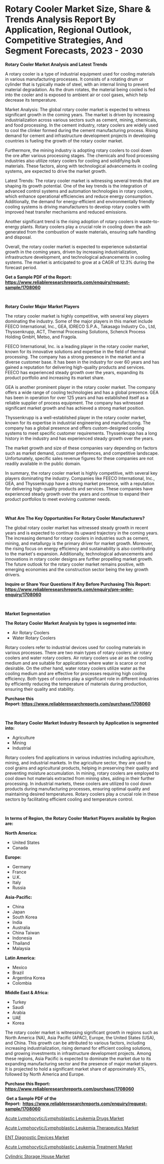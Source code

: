 <p><h1>Rotary Cooler Market Size, Share & Trends Analysis Report By Application, Regional Outlook, Competitive Strategies, And Segment Forecasts, 2023 - 2030</h1></p><p><strong>Rotary Cooler Market Analysis and Latest Trends</strong></p>
<p><p>A rotary cooler is a type of industrial equipment used for cooling materials in various manufacturing processes. It consists of a rotating drum or cylinder that is typically made of steel, with an internal lining to prevent material degradation. As the drum rotates, the material being cooled is fed into the cooler and is exposed to ambient air or cool gases, which help decrease its temperature.</p><p>Market Analysis: The global rotary cooler market is expected to witness significant growth in the coming years. The market is driven by increasing industrialization across various sectors such as cement, mining, chemicals, and food processing. In the cement industry, rotary coolers are widely used to cool the clinker formed during the cement manufacturing process. Rising demand for cement and infrastructure development projects in developing countries is fueling the growth of the rotary cooler market.</p><p>Furthermore, the mining industry is adopting rotary coolers to cool down the ore after various processing stages. The chemicals and food processing industries also utilize rotary coolers for cooling and solidifying bulk materials. These factors, along with technological advancements in cooling systems, are expected to drive the market growth.</p><p>Latest Trends: The rotary cooler market is witnessing several trends that are shaping its growth potential. One of the key trends is the integration of advanced control systems and automation technologies in rotary coolers, which enhance operational efficiencies and reduce energy consumption. Additionally, the demand for energy-efficient and environmentally friendly cooling systems is driving manufacturers to develop rotary coolers with improved heat transfer mechanisms and reduced emissions.</p><p>Another significant trend is the rising adoption of rotary coolers in waste-to-energy plants. Rotary coolers play a crucial role in cooling down the ash generated from the combustion of waste materials, ensuring safe handling and disposal.</p><p>Overall, the rotary cooler market is expected to experience substantial growth in the coming years, driven by increasing industrialization, infrastructure development, and technological advancements in cooling systems. The market is anticipated to grow at a CAGR of 12.3% during the forecast period.</p></p>
<p><strong>Get a Sample PDF of the Report:&nbsp; <a href="https://www.reliableresearchreports.com/enquiry/request-sample/1708060">https://www.reliableresearchreports.com/enquiry/request-sample/1708060</a></strong></p>
<p>&nbsp;</p>
<p><strong>Rotary Cooler Major Market Players</strong></p>
<p><p>The rotary cooler market is highly competitive, with several key players dominating the industry. Some of the major players in this market include FEECO International, Inc., GEA, IDRECO S.P.A., Takasago Industry Co., Ltd, Thyssenkrupp, ACT, Thermal Processing Solutions, Schenck Process Holding GmbH, Metso, and Fragola.</p><p>FEECO International, Inc. is a leading player in the rotary cooler market, known for its innovative solutions and expertise in the field of thermal processing. The company has a strong presence in the market and a diverse customer base. It has been in the industry for over 60 years and has gained a reputation for delivering high-quality products and services. FEECO has experienced steady growth over the years, expanding its product portfolio and increasing its market share.</p><p>GEA is another prominent player in the rotary cooler market. The company offers a wide range of cooling technologies and has a global presence. GEA has been in operation for over 125 years and has established itself as a reliable supplier of process equipment. The company has witnessed significant market growth and has achieved a strong market position.</p><p>Thyssenkrupp is a well-established player in the rotary cooler market, known for its expertise in industrial engineering and manufacturing. The company has a global presence and offers custom-designed cooling systems to meet specific customer requirements. Thyssenkrupp has a long history in the industry and has experienced steady growth over the years.</p><p>The market growth and size of these companies vary depending on factors such as market demand, customer preferences, and competitive landscape. Unfortunately, specific sales revenue figures for these companies are not readily available in the public domain.</p><p>In summary, the rotary cooler market is highly competitive, with several key players dominating the industry. Companies like FEECO International, Inc., GEA, and Thyssenkrupp have a strong market presence, with a reputation for delivering high-quality products and services. These companies have experienced steady growth over the years and continue to expand their product portfolios to meet evolving customer needs.</p></p>
<p>&nbsp;</p>
<p><strong>What Are The Key Opportunities For Rotary Cooler Manufacturers?</strong></p>
<p><p>The global rotary cooler market has witnessed steady growth in recent years and is expected to continue its upward trajectory in the coming years. The increasing demand for rotary coolers in industries such as cement, mining, and metallurgy is the primary driver for market growth. Moreover, the rising focus on energy efficiency and sustainability is also contributing to the market's expansion. Additionally, technological advancements and innovations in rotary cooler designs are further propelling market growth. The future outlook for the rotary cooler market remains positive, with emerging economies and the construction sector being the key growth drivers.</p></p>
<p><strong>Inquire or Share Your Questions If Any Before Purchasing This Report: <a href="https://www.reliableresearchreports.com/enquiry/pre-order-enquiry/1708060">https://www.reliableresearchreports.com/enquiry/pre-order-enquiry/1708060</a></strong></p>
<p>&nbsp;</p>
<p><strong>Market Segmentation</strong></p>
<p><strong>The Rotary Cooler Market Analysis by types is segmented into:</strong></p>
<p><ul><li>Air Rotary Coolers</li><li>Water Rotary Coolers</li></ul></p>
<p><p>Rotary coolers refer to industrial devices used for cooling materials in various processes. There are two main types of rotary coolers: air rotary coolers and water rotary coolers. Air rotary coolers use air as the cooling medium and are suitable for applications where water is scarce or not desirable. On the other hand, water rotary coolers utilize water as the cooling medium and are effective for processes requiring high cooling efficiency. Both types of coolers play a significant role in different industries by efficiently reducing the temperature of materials during production, ensuring their quality and stability.</p></p>
<p><strong>Purchase this Report:&nbsp;<a href="https://www.reliableresearchreports.com/purchase/1708060">https://www.reliableresearchreports.com/purchase/1708060</a></strong></p>
<p>&nbsp;</p>
<p><strong>The Rotary Cooler Market Industry Research by Application is segmented into:</strong></p>
<p><ul><li>Agriculture</li><li>Mining</li><li>Industrial</li></ul></p>
<p><p>Rotary coolers find applications in various industries including agriculture, mining, and industrial markets. In the agriculture sector, they are used to cool grains and agricultural products, helping in preserving their quality and preventing moisture accumulation. In mining, rotary coolers are employed to cool down hot materials extracted from mining sites, aiding in their further processing. In industrial markets, these coolers are utilized to cool down products during manufacturing processes, ensuring optimal quality and maintaining desired temperatures. Rotary coolers play a crucial role in these sectors by facilitating efficient cooling and temperature control.</p></p>
<p>&nbsp;</p>
<p><strong>In terms of Region, the Rotary Cooler Market Players available by Region are:</strong></p>
<p>
    <p> <strong> North America: </strong>
        <ul>
            <li>United States</li>
            <li>Canada</li>
        </ul>
        </p> 
    <p> <strong> Europe: </strong>
        <ul>
            <li>Germany</li>
            <li>France</li>
            <li>U.K.</li>
            <li>Italy</li>
            <li>Russia</li>
        </ul>
        </p> 
    <p> <strong> Asia-Pacific: </strong>
        <ul>
            <li>China</li>
            <li>Japan</li>
            <li>South Korea</li>
            <li>India</li>
            <li>Australia</li>
            <li>China Taiwan</li>
            <li>Indonesia</li>
            <li>Thailand</li>
            <li>Malaysia</li>
        </ul>
        </p> 
    <p> <strong> Latin America: </strong>
        <ul>
            <li>Mexico</li>
            <li>Brazil</li>
            <li>Argentina Korea</li>
            <li>Colombia</li>
        </ul>
        </p> 
    <p> <strong> Middle East & Africa: </strong>
        <ul>
            <li>Turkey</li>
            <li>Saudi</li>
            <li>Arabia</li>
            <li>UAE</li>
            <li>Korea</li>
        </ul>
    </p>
    </p>
<p><p>The rotary cooler market is witnessing significant growth in regions such as North America (NA), Asia Pacific (APAC), Europe, the United States (USA), and China. This growth can be attributed to various factors, including increasing industrialization, rising demand for efficient cooling solutions, and growing investments in infrastructure development projects. Among these regions, Asia Pacific is expected to dominate the market due to its expanding manufacturing sector and the presence of major market players. It is projected to hold a significant market share of approximately X%, followed by North America and Europe.</p></p>
<p><strong>Purchase this Report: <a href="https://www.reliableresearchreports.com/purchase/1708060">https://www.reliableresearchreports.com/purchase/1708060</a></strong></p>
<p>&nbsp;<strong>Get a Sample PDF of the Report:&nbsp;&nbsp;<a href="https://www.reliableresearchreports.com/enquiry/request-sample/1708060">https://www.reliableresearchreports.com/enquiry/request-sample/1708060</a></strong></p>
<p><strong></strong></p>
<p><p><a href="https://www.linkedin.com/pulse/acute-lymphocyticlymphoblastic-leukemia-drugs-market-challenges-wmqoe/">Acute Lymphocytic/Lymphoblastic Leukemia Drugs Market</a></p><p><a href="https://www.linkedin.com/pulse/acute-lymphocyticlymphoblastic-leukemia-therapeutics-market-uurwe/">Acute Lymphocytic/Lymphoblastic Leukemia Therapeutics Market</a></p><p><a href="https://medium.com/@kartik.reportprime/ent-diagnostic-devices-market-trends-and-market-analysis-forecasted-for-period-2023-2030-64f26d077596">ENT Diagnostic Devices Market</a></p><p><a href="https://www.linkedin.com/pulse/acute-lymphocyticlymphoblastic-leukemia-treatment-market-rllje/">Acute Lymphocytic/Lymphoblastic Leukemia Treatment Market</a></p><p><a href="https://medium.com/@smriti.reportprime/cylindric-storage-house-market-trends-forecast-and-competitive-analysis-to-2030-405949bdcd00">Cylindric Storage House Market</a></p></p>